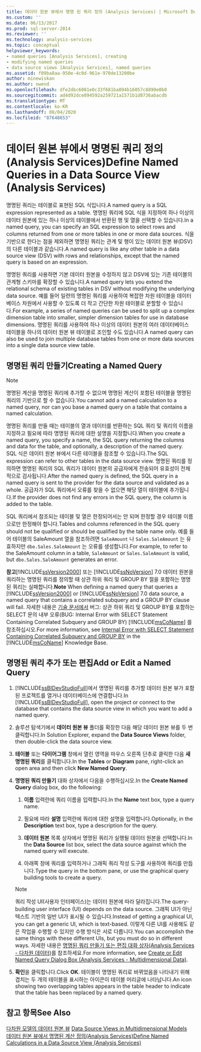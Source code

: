 ```yaml
---
title: 데이터 원본 뷰에서 명명 된 쿼리 정의 (Analysis Services) | Microsoft Docs
ms.custom: ''
ms.date: 06/13/2017
ms.prod: sql-server-2014
ms.reviewer: ''
ms.technology: analysis-services
ms.topic: conceptual
helpviewer_keywords:
- named queries [Analysis Services], creating
- modifying named queries
- data source views [Analysis Services], named queries
ms.assetid: f09ba8aa-950e-4c0d-961e-970de13200be
author: minewiskan
ms.author: owend
ms.openlocfilehash: dfe2dbc6081e0c33f681ba894b16057c8890e0b0
ms.sourcegitcommit: ad4d92dce894592a259721a1571b1d8736abacdb
ms.translationtype: MT
ms.contentlocale: ko-KR
ms.lasthandoff: 08/04/2020
ms.locfileid: "87648653"
---
```

# <a name="define-named-queries-in-a-data-source-view-analysis-services"></a><span data-ttu-id="3b4a8-102">데이터 원본 뷰에서 명명된 쿼리 정의(Analysis Services)</span><span class="sxs-lookup"><span data-stu-id="3b4a8-102">Define Named Queries in a Data Source View (Analysis Services)</span></span>
  <span data-ttu-id="3b4a8-103">명명된 쿼리는 테이블로 표현된 SQL 식입니다.</span><span class="sxs-lookup"><span data-stu-id="3b4a8-103">A named query is a SQL expression represented as a table.</span></span> <span data-ttu-id="3b4a8-104">명명된 쿼리에 SQL 식을 지정하여 하나 이상의 데이터 원본에 있는 하나 이상의 테이블에서 반환된 행 및 열을 선택할 수 있습니다.</span><span class="sxs-lookup"><span data-stu-id="3b4a8-104">In a named query, you can specify an SQL expression to select rows and columns returned from one or more tables in one or more data sources.</span></span> <span data-ttu-id="3b4a8-105">식을 기반으로 한다는 점을 제외하면 명명된 쿼리는 관계 및 행이 있는 데이터 원본 뷰(DSV)의 다른 테이블과 같습니다.</span><span class="sxs-lookup"><span data-stu-id="3b4a8-105">A named query is like any other table in a data source view (DSV) with rows and relationships, except that the named query is based on an expression.</span></span>  
  
 <span data-ttu-id="3b4a8-106">명명된 쿼리를 사용하면 기본 데이터 원본을 수정하지 않고 DSV에 있는 기존 테이블의 관계형 스키마를 확장할 수 있습니다.</span><span class="sxs-lookup"><span data-stu-id="3b4a8-106">A named query lets you extend the relational schema of existing tables in DSV without modifying the underlying data source.</span></span> <span data-ttu-id="3b4a8-107">예를 들어 일련의 명명된 쿼리를 사용하여 복잡한 차원 테이블을 데이터베이스 차원에서 사용할 수 있도록 더 작고 간단한 차원 테이블로 분할할 수 있습니다.</span><span class="sxs-lookup"><span data-stu-id="3b4a8-107">For example, a series of named queries can be used to split up a complex dimension table into smaller, simpler dimension tables for use in database dimensions.</span></span> <span data-ttu-id="3b4a8-108">명명된 쿼리를 사용하여 하나 이상의 데이터 원본의 여러 데이터베이스 테이블을 하나의 데이터 원본 뷰 테이블로 조인할 수도 있습니다.</span><span class="sxs-lookup"><span data-stu-id="3b4a8-108">A named query can also be used to join multiple database tables from one or more data sources into a single data source view table.</span></span>  
  
## <a name="creating-a-named-query"></a><span data-ttu-id="3b4a8-109">명명된 쿼리 만들기</span><span class="sxs-lookup"><span data-stu-id="3b4a8-109">Creating a Named Query</span></span>  
  
> [!NOTE]  
>  <span data-ttu-id="3b4a8-110">명명된 계산을 명명된 쿼리에 추가할 수 없으며 명명된 계산이 포함된 테이블을 명명된 쿼리의 기반으로 할 수 없습니다.</span><span class="sxs-lookup"><span data-stu-id="3b4a8-110">You cannot add a named calculation to a named query, nor can you base a named query on a table that contains a named calculation.</span></span>  
  
 <span data-ttu-id="3b4a8-111">명명된 쿼리를 만들 때는 테이블의 열과 데이터를 반환하는 SQL 쿼리 및 쿼리의 이름을 지정하고 필요에 따라 명명된 쿼리에 대한 설명을 지정합니다.</span><span class="sxs-lookup"><span data-stu-id="3b4a8-111">When you create a named query, you specify a name, the SQL query returning the columns and data for the table, and optionally, a description of the named query.</span></span> <span data-ttu-id="3b4a8-112">SQL 식은 데이터 원본 뷰에서 다른 테이블을 참조할 수 있습니다.</span><span class="sxs-lookup"><span data-stu-id="3b4a8-112">The SQL expression can refer to other tables in the data source view.</span></span> <span data-ttu-id="3b4a8-113">명명된 쿼리를 정의하면 명명된 쿼리의 SQL 쿼리가 데이터 원본의 공급자에게 전송되어 유효성이 전체적으로 검사됩니다.</span><span class="sxs-lookup"><span data-stu-id="3b4a8-113">After the named query is defined, the SQL query in a named query is sent to the provider for the data source and validated as a whole.</span></span> <span data-ttu-id="3b4a8-114">공급자가 SQL 쿼리에서 오류를 찾을 수 없으면 해당 열이 테이블에 추가됩니다.</span><span class="sxs-lookup"><span data-stu-id="3b4a8-114">If the provider does not find any errors in the SQL query, the column is added to the table.</span></span>  
  
 <span data-ttu-id="3b4a8-115">SQL 쿼리에서 참조되는 테이블 및 열은 한정되어서는 안 되며 한정할 경우 테이블 이름으로만 한정해야 합니다.</span><span class="sxs-lookup"><span data-stu-id="3b4a8-115">Tables and columns referenced in the SQL query should not be qualified or should be qualified by the table name only.</span></span> <span data-ttu-id="3b4a8-116">예를 들어 테이블의 SaleAmount 열을 참조하려면 `SaleAmount` 나 `Sales.SaleAmount` 는 유효하지만 `dbo.Sales.SaleAmount` 는 오류를 생성합니다.</span><span class="sxs-lookup"><span data-stu-id="3b4a8-116">For example, to refer to the SaleAmount column in a table, `SaleAmount` or `Sales.SaleAmount` is valid, but `dbo.Sales.SaleAmount` generates an error.</span></span>  
  
 <span data-ttu-id="3b4a8-117">**참고**[!INCLUDE[ssVersion2000](../../includes/ssversion2000-md.md)] 또는 [!INCLUDE[ssNoVersion](../../includes/ssnoversion-md.md)] 7.0 데이터 원본을 쿼리하는 명명된 쿼리를 정의할 때 상관 하위 쿼리 및 GROUP BY 절을 포함하는 명명된 쿼리는 실패합니다.</span><span class="sxs-lookup"><span data-stu-id="3b4a8-117">**Note** When defining a named query that queries a [!INCLUDE[ssVersion2000](../../includes/ssversion2000-md.md)] or [!INCLUDE[ssNoVersion](../../includes/ssnoversion-md.md)] 7.0 data source, a named query that contains a correlated subquery and a GROUP BY clause will fail.</span></span> <span data-ttu-id="3b4a8-118">자세한 내용은 [기술 문서에서](https://support.microsoft.com/kb/274729) 버그: 상관 하위 쿼리 및 GROUP BY를 포함하는 SELECT 문의 내부 오류(BUG: Internal Error with SELECT Statement Containing Correlated Subquery and GROUP BY) [!INCLUDE[msCoName](../../includes/msconame-md.md)] 를 참조하십시오.</span><span class="sxs-lookup"><span data-stu-id="3b4a8-118">For more information, see [Internal Error with SELECT Statement Containing Correlated Subquery and GROUP BY](https://support.microsoft.com/kb/274729) in the [!INCLUDE[msCoName](../../includes/msconame-md.md)] Knowledge Base.</span></span>  
  
## <a name="add-or-edit-a-named-query"></a><span data-ttu-id="3b4a8-119">명명된 쿼리 추가 또는 편집</span><span class="sxs-lookup"><span data-stu-id="3b4a8-119">Add or Edit a Named Query</span></span>  
  
1.  <span data-ttu-id="3b4a8-120">[!INCLUDE[ssBIDevStudioFull](../../includes/ssbidevstudiofull-md.md)]에서 명명된 쿼리를 추가할 데이터 원본 뷰가 포함된 프로젝트를 열거나 데이터베이스에 연결합니다.</span><span class="sxs-lookup"><span data-stu-id="3b4a8-120">In [!INCLUDE[ssBIDevStudioFull](../../includes/ssbidevstudiofull-md.md)], open the project or connect to the database that contains the data source view in which you want to add a named query.</span></span>  
  
2.  <span data-ttu-id="3b4a8-121">솔루션 탐색기에서 **데이터 원본 뷰** 폴더를 확장한 다음 해당 데이터 원본 뷰를 두 번 클릭합니다.</span><span class="sxs-lookup"><span data-stu-id="3b4a8-121">In Solution Explorer, expand the **Data Source Views** folder, then double-click the data source view.</span></span>  
  
3.  <span data-ttu-id="3b4a8-122">**테이블** 또는 **다이어그램** 창에서 열린 영역을 마우스 오른쪽 단추로 클릭한 다음 **새 명명된 쿼리**를 클릭합니다.</span><span class="sxs-lookup"><span data-stu-id="3b4a8-122">In the **Tables** or **Diagram** pane, right-click an open area and then click **New Named Query**.</span></span>  
  
4.  <span data-ttu-id="3b4a8-123">**명명된 쿼리 만들기** 대화 상자에서 다음을 수행하십시오.</span><span class="sxs-lookup"><span data-stu-id="3b4a8-123">In the **Create Named Query** dialog box, do the following:</span></span>  
  
    1.  <span data-ttu-id="3b4a8-124">**이름** 입력란에 쿼리 이름을 입력합니다.</span><span class="sxs-lookup"><span data-stu-id="3b4a8-124">In the **Name** text box, type a query name.</span></span>  
  
    2.  <span data-ttu-id="3b4a8-125">필요에 따라 **설명** 입력란에 쿼리에 대한 설명을 입력합니다.</span><span class="sxs-lookup"><span data-stu-id="3b4a8-125">Optionally, in the **Description** text box, type a description for the query.</span></span>  
  
    3.  <span data-ttu-id="3b4a8-126">**데이터 원본** 목록 상자에서 명명된 쿼리가 실행될 데이터 원본을 선택합니다.</span><span class="sxs-lookup"><span data-stu-id="3b4a8-126">In the **Data Source** list box, select the data source against which the named query will execute.</span></span>  
  
    4.  <span data-ttu-id="3b4a8-127">아래쪽 창에 쿼리를 입력하거나 그래픽 쿼리 작성 도구를 사용하여 쿼리를 만듭니다.</span><span class="sxs-lookup"><span data-stu-id="3b4a8-127">Type the query in the bottom pane, or use the graphical query building tools to create a query.</span></span>  
  
    > [!NOTE]  
    >  <span data-ttu-id="3b4a8-128">쿼리 작성 UI(사용자 인터페이스)는 데이터 원본에 따라 달라집니다.</span><span class="sxs-lookup"><span data-stu-id="3b4a8-128">The query-building user interface (UI) depends on the data source.</span></span> <span data-ttu-id="3b4a8-129">그래픽 UI가 아닌 텍스트 기반의 일반 UI가 표시될 수 있습니다.</span><span class="sxs-lookup"><span data-stu-id="3b4a8-129">Instead of getting a graphical UI, you can get a generic UI, which is text-based.</span></span> <span data-ttu-id="3b4a8-130">이렇게 다른 UI를 사용해도 같은 작업을 수행할 수 있지만 수행 방식은 서로 다릅니다.</span><span class="sxs-lookup"><span data-stu-id="3b4a8-130">You can accomplish the same things with these different UIs, but you must do so in different ways.</span></span> <span data-ttu-id="3b4a8-131">자세한 내용은 [명명된 쿼리 만들기 또는 편집 대화 상자&#40;Analysis Services - 다차원 데이터&#41;](../create-or-edit-named-query-dialog-box-analysis-services-multidimensional-data.md)를 참조하세요.</span><span class="sxs-lookup"><span data-stu-id="3b4a8-131">For more information, see [Create or Edit Named Query Dialog Box &#40;Analysis Services - Multidimensional Data&#41;](../create-or-edit-named-query-dialog-box-analysis-services-multidimensional-data.md).</span></span>  
  
5.  <span data-ttu-id="3b4a8-132">**확인**을 클릭합니다.</span><span class="sxs-lookup"><span data-stu-id="3b4a8-132">Click **OK**.</span></span> <span data-ttu-id="3b4a8-133">테이블이 명명된 쿼리로 바뀌었음을 나타내기 위해 겹치는 두 개의 테이블을 표시하는 아이콘이 테이블 머리글에 나타납니다.</span><span class="sxs-lookup"><span data-stu-id="3b4a8-133">An icon showing two overlapping tables appears in the table header to indicate that the table has been replaced by a named query.</span></span>  
  
## <a name="see-also"></a><span data-ttu-id="3b4a8-134">참고 항목</span><span class="sxs-lookup"><span data-stu-id="3b4a8-134">See Also</span></span>  
 <span data-ttu-id="3b4a8-135">[다차원 모델의 데이터 원본 뷰](data-source-views-in-multidimensional-models.md) </span><span class="sxs-lookup"><span data-stu-id="3b4a8-135">[Data Source Views in Multidimensional Models](data-source-views-in-multidimensional-models.md) </span></span>  
 [<span data-ttu-id="3b4a8-136">데이터 원본 뷰에서 명명된 계산 정의&#40;Analysis Services&#41;</span><span class="sxs-lookup"><span data-stu-id="3b4a8-136">Define Named Calculations in a Data Source View &#40;Analysis Services&#41;</span></span>](define-named-calculations-in-a-data-source-view-analysis-services.md)  
  
  
